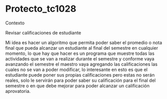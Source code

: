 # Protecto_tc1028
Contexto

Revisar calificaciones de estudiante

Mi idea es hacer un algoritmo que permita poder saber el promedio o nota final que pueda alcanzar un estudiante al final del semestre en cualquier momento, lo que hay que hacer es un programa que muestre todas las actividades que se van a realizar durante el semestre y conforme vaya avanzando el semestre el maestro vaya agregando las calificaciones las cuales no se van a poder modificar, lo interesante en esto es que el estudiante puede poner sus propias calificaciones pero estas no serán reales, solo le servirán para  poder saber su calificación para el final del semestre o en que debe mejorar para poder alcanzar un calificación aprovatoria.
